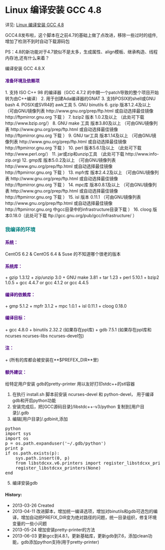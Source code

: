 Linux 编译安装 GCC 4.8
======

详见: [Linux 编译安装 GCC 4.8](http://www.owent.net/?p=730)

GCC4.8发布啦，这个脚本在之前4.7的基础上做了点改进，移除一些过时的组件,增加了检测不到时自动下载源码包

PS：4.8的新功能对于4.7貌似不是太多，生成属性、align模板、继承构造、线程内存池,还有什么来着？

编译安装 GCC 4.8.X
<h4><span style="color:#4B0082;">准备环境及依赖项</span></h4>
1. 支持 ISO C++ 98 的编译器（GCC 4.7.2 的中期一个patch导致的整个项目开始转为由C++编译）
2. 用于创建Ada编译器的GNAT
3. 支持POSIX的shell或GNU bash
4. POSIX或SVR4的 awk工具
5. GNU binutils
6. gzip 版本1.2.4及以上     （可由GNU镜像列表 http://www.gnu.org/prep/ftp.html 或自动选择最佳镜像 http://ftpmirror.gnu.org 下载 ）
7. bzip2 版本 1.0.2及以上    （此处可下载 http://www.bzip.org/）
8. GNU make 工具 版本3.80及以上 （可由GNU镜像列表 http://www.gnu.org/prep/ftp.html 或自动选择最佳镜像 http://ftpmirror.gnu.org 下载 ）
9. GNU tar工具 版本1.14及以上   （可由GNU镜像列表 http://www.gnu.org/prep/ftp.html 或自动选择最佳镜像 http://ftpmirror.gnu.org 下载 ）
10. perl 版本5.6.1及以上      （此处可下载 http://www.perl.org/）
11. jar或zip和unzip工具 （此处可下载 http://www.info-zip.org)
12. gmp库 版本5.0.2及以上 （可由GNU镜像列表 http://www.gnu.org/prep/ftp.html 或自动选择最佳镜像 http://ftpmirror.gnu.org 下载 ）
13. mpfr库 版本2.4.2及以上 （可由GNU镜像列表 http://www.gnu.org/prep/ftp.html 或自动选择最佳镜像 http://ftpmirror.gnu.org 下载 ）
14. mpc库 版本0.8.1及以上 （可由GNU镜像列表 http://www.gnu.org/prep/ftp.html 或自动选择最佳镜像 http://ftpmirror.gnu.org 下载 ）
15. isl 版本 0.11.1 （可由GNU镜像列表 http://www.gnu.org/prep/ftp.html 或自动选择最佳镜像 http://ftpmirror.gnu.org  中gcc目录中的infrastructure目录下载 ）
16. cloog 版本0.18.0（此处可下载 ftp://gcc.gnu.org/pub/gcc/infrastructure/ ）

<h3><span style="color:#008080;">我编译的环境</span></h3>
<h4><span style="color:#4B0082;">系统：</span></h4>
CentOS 6.2 & CentOS 6.4 & Suse 的不知道哪个很老的版本

<h4><span style="color:#4B0082;">系统库：</span></h4>
+ gzip 1.3.12
+ zip/unzip 3.0
+ GNU make 3.81
+ tar 1.23
+ perl 5.10.1
+ bzip2 1.0.5
+ gcc 4.4.7 or gcc 4.1.2 or gcc 4.4.5

<h4><span style="color:#4B0082;">编译的依赖库：</span></h4>
+ gmp 5.1.2
+ mpfr 3.1.2
+ mpc 1.0.1
+ isl 0.11.1
+ cloog 0.18.0

<h4><span style="color:#4B0082;">编译目标：</span></h4>
+ gcc 4.8.0
+ binutils 2.32.2 (如果存在ppl库)
+ gdb 7.5.1 (如果存在ppl库和ncurses ncurses-libs ncurses-devel包)

<h4><span style="color:#4B0082;">注：</span></h4>
+ (所有的库都会被安装在**$PREFEX_DIR**里)

<h4><span style="color:#4B0082;">额外建议：</span></h4>
给特定用户安装 gdb的pretty-printer 用以友好打印stdc++的stl容器

1. 在执行 install.sh 脚本前安装 ncurses-devel 和 python-devel， 用于编译gdb和开启python功能
2. 安装完成后，把[GCC源码目录]/libstdc++-v3/python 复制到[用户目录]/.gdb
3. 编辑[用户目录]/.gdbinit,添加
<pre>
python
import sys
import os
p = os.path.expanduser('~/.gdb/python')
print p
if os.path.exists(p):
    sys.path.insert(0, p)
    from libstdcxx.v6.printers import register_libstdcxx_printers
    register_libstdcxx_printers(None)
end
</pre>
5. 编译安装gdb

#### History:
+ 2013-03-26     Created
+ 2013-04-11     改进脚本，增加统一编译选项，增加对binutils和gdb可选包的编译，增加自动把PREFIX_DIR变为绝对路径的问题，统一目录组织，修复环境变量的一些小问题
+ 2013-05-24     增加安装pretty-printer的方法
+ 2013-06-03     更新gcc到4.8.1，更新基础库，更新gdb到7.6，添加clean功能，gdb添加python支持(用于pretty-printer)
